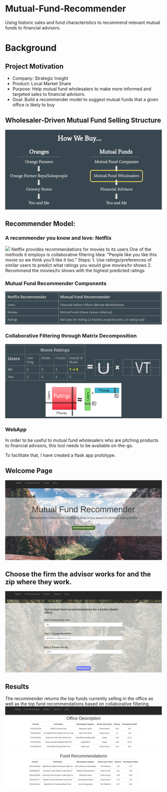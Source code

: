 # Mutual-Fund-Recommender
Using historic sales and fund characteristics to recommend relevant mutual funds to financial advisors.


# Background

## Project Motivation

- Company: Strategic Insight
- Product: Local Market Share
- Purpose: Help mutual fund wholesalers to make more informed and targeted sales to financial advisors.
- Goal: Build a recommender model to suggest mutual funds that a given office is likely to buy


## Wholesaler-Driven Mutual Fund Selling Structure

![](images/oranges.png)



## Recommender Model:

### A recommender you know and love: Netflix
![](images/top_picks_for_alex.png)
    Netflix provides recommendations for movies to its users
    One of the methods it employs is collaborative filtering
    Idea: "People like you like this movie so we think you’ll like it too."
    Steps:
        1. Use ratings/preferences of similar users to predict what ratings you would give movies/tv shows
        2. Recommend the movies/tv shows with the highest predicted ratings


### Mutual Fund Recommender Components

![](images/recommender_components.png)

### Collaborative Filtering through Matrix Decomposition
![](images/matrix_decomp.png)

### WebApp

In order to be useful to mutual fund wholesalers who are pitching products to
financial advisors, this tool needs to be available on-the-go.

To facilitate that, I have created a flask app prototype.

## Welcome Page
![](images/flask_app_1.png)

## Choose the firm the advisor works for and the zip where they work.
![](images/flask_app_2.png)

## Results
The recommender returns the top funds currently selling in the office as well
as the top fund recommendations based on collaborative filtering.
![](images/flask_app_3.png)
